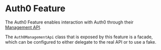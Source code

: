 # Auth0 Feature

The Auth0 Feature enables interaction with Auth0
through their [Management API](https://auth0.com/docs/api/management/v2).

The `Auth0ManagementApi` class that is exposed by this feature is a facade,
which can be configured to either delegate to the real API
or to use a fake.

